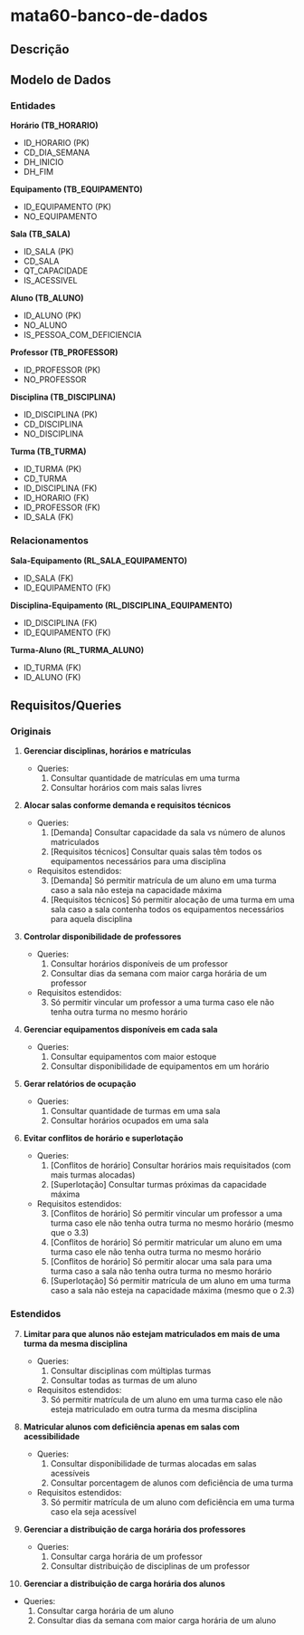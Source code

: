# mata60-banco-de-dados

## Descrição

## Modelo de Dados

### Entidades

**Horário (TB_HORARIO)**
- ID_HORARIO (PK)
- CD_DIA_SEMANA
- DH_INICIO
- DH_FIM

**Equipamento (TB_EQUIPAMENTO)**
- ID_EQUIPAMENTO (PK)
- NO_EQUIPAMENTO

**Sala (TB_SALA)**
- ID_SALA (PK)
- CD_SALA
- QT_CAPACIDADE
- IS_ACESSIVEL

**Aluno (TB_ALUNO)**
- ID_ALUNO (PK)
- NO_ALUNO
- IS_PESSOA_COM_DEFICIENCIA

**Professor (TB_PROFESSOR)**
- ID_PROFESSOR (PK)
- NO_PROFESSOR

**Disciplina (TB_DISCIPLINA)**
- ID_DISCIPLINA (PK)
- CD_DISCIPLINA
- NO_DISCIPLINA

**Turma (TB_TURMA)**
- ID_TURMA (PK)
- CD_TURMA
- ID_DISCIPLINA (FK)
- ID_HORARIO (FK)
- ID_PROFESSOR (FK)
- ID_SALA (FK)

### Relacionamentos

**Sala-Equipamento (RL_SALA_EQUIPAMENTO)**
- ID_SALA (FK)
- ID_EQUIPAMENTO (FK)

**Disciplina-Equipamento (RL_DISCIPLINA_EQUIPAMENTO)**
- ID_DISCIPLINA (FK)
- ID_EQUIPAMENTO (FK)

**Turma-Aluno (RL_TURMA_ALUNO)**
- ID_TURMA (FK)
- ID_ALUNO (FK)

## Requisitos/Queries

### Originais

1. **Gerenciar disciplinas, horários e matrículas**
   * Queries:
      1. Consultar quantidade de matrículas em uma turma
      2. Consultar horários com mais salas livres

2. **Alocar salas conforme demanda e requisitos técnicos**
   * Queries:
      1. [Demanda] Consultar capacidade da sala vs número de alunos matriculados
      2. [Requisitos técnicos] Consultar quais salas têm todos os equipamentos necessários para uma disciplina
   * Requisitos estendidos:
      <ol start="3">
         <li>[Demanda] Só permitir matrícula de um aluno em uma turma caso a sala não esteja na capacidade máxima</li>
         <li>[Requisitos técnicos] Só permitir alocação de uma turma em uma sala caso a sala contenha todos os equipamentos necessários para aquela disciplina</li>
      </ol>

3. **Controlar disponibilidade de professores**
   * Queries:
      1. Consultar horários disponíveis de um professor
      2. Consultar dias da semana com maior carga horária de um professor 
   * Requisitos estendidos:
      <ol start="3">
         <li>Só permitir vincular um professor a uma turma caso ele não tenha outra turma no mesmo horário</li>
      </ol>

4. **Gerenciar equipamentos disponíveis em cada sala**
   * Queries:
      1. Consultar equipamentos com maior estoque
      2. Consultar disponibilidade de equipamentos em um horário

5. **Gerar relatórios de ocupação**
   * Queries:
      1. Consultar quantidade de turmas em uma sala
      2. Consultar horários ocupados em uma sala

6. **Evitar conflitos de horário e superlotação**
   * Queries:
      1. [Conflitos de horário] Consultar horários mais requisitados (com mais turmas alocadas)
      2. [Superlotação] Consultar turmas próximas da capacidade máxima
   * Requisitos estendidos:
      <ol start="3">
         <li>[Conflitos de horário] Só permitir vincular um professor a uma turma caso ele não tenha outra turma no mesmo horário (mesmo que o 3.3)</li>
         <li>[Conflitos de horário] Só permitir matricular um aluno em uma turma caso ele não tenha outra turma no mesmo horário</li>
         <li>[Conflitos de horário] Só permitir alocar uma sala para uma turma caso a sala não tenha outra turma no mesmo horário</li>
         <li>[Superlotação] Só permitir matrícula de um aluno em uma turma caso a sala não esteja na capacidade máxima (mesmo que o 2.3)</li>
      </ol>

### Estendidos

7. **Limitar para que alunos não estejam matriculados em mais de uma turma da mesma disciplina**
   * Queries:
      1. Consultar disciplinas com múltiplas turmas
      2. Consultar todas as turmas de um aluno
   * Requisitos estendidos:
      <ol start="3">
         <li>Só permitir matrícula de um aluno em uma turma caso ele não esteja matriculado em outra turma da mesma disciplina</li>
      </ol>

8. **Matricular alunos com deficiência apenas em salas com acessibilidade**
   * Queries:
      1. Consultar disponibilidade de turmas alocadas em salas acessíveis
      2. Consultar porcentagem de alunos com deficiência de uma turma
   * Requisitos estendidos:
      <ol start="3">
         <li>Só permitir matrícula de um aluno com deficiência em uma turma caso ela seja acessível</li>
      </ol>

9. **Gerenciar a distribuição de carga horária dos professores**
   * Queries:
      1. Consultar carga horária de um professor
      2. Consultar distribuição de disciplinas de um professor

10. **Gerenciar a distribuição de carga horária dos alunos**
   * Queries:
      1. Consultar carga horária de um aluno
      2. Consultar dias da semana com maior carga horária de um aluno
